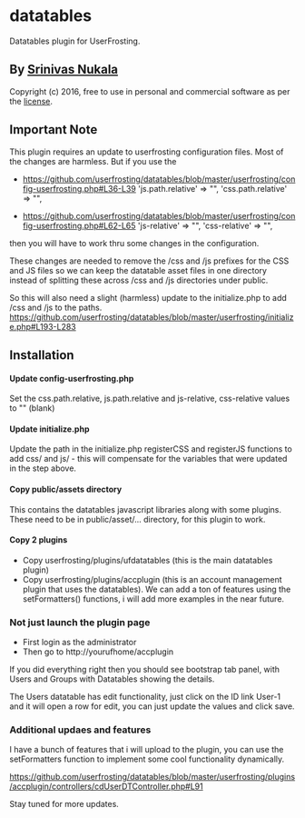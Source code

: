 # datatables
Datatables plugin for UserFrosting. 
## By [Srinivas Nukala](https://srinivasnukala.com)
Copyright (c) 2016, free to use in personal and commercial software as per the [license](licenses/UserFrosting.md).

## Important Note
This plugin requires an update to userfrosting configuration files. Most of the changes are harmless. But if you use the 
- https://github.com/userfrosting/datatables/blob/master/userfrosting/config-userfrosting.php#L36-L39 
          'js.path.relative' => "",
          'css.path.relative' => "",

- https://github.com/userfrosting/datatables/blob/master/userfrosting/config-userfrosting.php#L62-L65
                'js-relative'       => "",
                'css-relative'      => "",

then you will have to work thru some changes in the configuration. 

These changes are needed to remove the /css and /js prefixes for the CSS and JS files so we can keep the datatable asset files in one directory instead of splitting these across /css and /js directories under public. 

So this  will also need a slight (harmless) update to the initialize.php to add /css and /js to the paths.
https://github.com/userfrosting/datatables/blob/master/userfrosting/initialize.php#L193-L283

## Installation

#### Update config-userfrosting.php
Set the css.path.relative, js.path.relative and js-relative, css-relative values to "" (blank)

#### Update initialize.php
Update the path in the initialize.php registerCSS and registerJS functions to add css/ and js/ - this will compensate for the variables that were updated in the step above.

#### Copy public/assets directory
This contains the datatables javascript libraries along with some plugins. These need to be in public/asset/... directory, for this plugin to work.

#### Copy 2 plugins 
 - Copy userfrosting/plugins/ufdatatables (this is the main datatables plugin)
 - Copy userfrosting/plugins/accplugin (this is an account management plugin that uses the datatables). We can add a ton of features using the setFormatters() functions, i will add more examples in the near future.

### Not just launch the plugin page 
- First login as the administrator 
- Then go to http://yourufhome/accplugin

If you did everything right then you should see bootstrap tab panel, with Users and Groups with Datatables showing the details.

The Users datatable has edit functionality, just click on the ID link User-1 and it will open a row for edit, you can just update the values and click save. 

### Additional updaes and features
I have a bunch of features that i will upload to the plugin, you can use the setFormatters function to implement some cool functionality dynamically. 

https://github.com/userfrosting/datatables/blob/master/userfrosting/plugins/accplugin/controllers/cdUserDTController.php#L91

Stay tuned for more updates.
